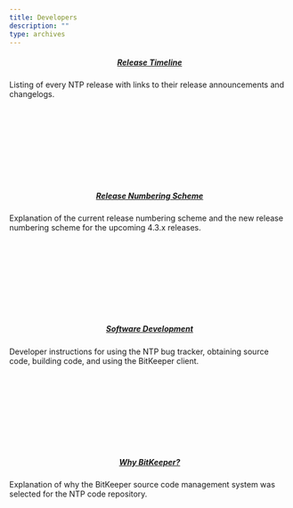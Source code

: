 ```yaml
---
title: Developers
description: ""
type: archives
---
```


<div>
  <div class="container">
    <div class="row row-cols-1 row-cols-sm-3 row-cols-md-4 g-3">
      <div class="col">
	    <div class="card mh-100" style="height: 220px;">
          <div class="card-body">
		    <h5 class="card-text" style="text-align: center;"><a href="/dev/releasetimeline/">Release Timeline</a></h5>
            <p>Listing of every NTP release with links to their release announcements and changelogs.</p>
              <div class="d-flex justify-content-between align-items-center">
			</div>
		  </div>
		</div>
      </div>
      <div class="col">
        <div class="card mh-100" style="height: 220px;">
          <div class="card-body">
		    <h5 class="card-text" style="text-align: center;"><a href="/dev/releasenumberingscheme/">Release Numbering Scheme</a></h5>
            <p>Explanation of the current release numbering scheme and the new release numbering scheme for the upcoming 4.3.x releases.</p>
              <div class="d-flex justify-content-between align-items-center">
            </div>
          </div>
        </div>
      </div>
      <div class="col">
	    <div class="card mh-100" style="height: 220px;">
          <div class="card-body">
		    <h5 class="card-text" style="text-align: center;"><a href="/dev/softwaredevelopment/">Software Development</a></h5>
            <p>Developer instructions for using the NTP bug tracker, obtaining source code, building code, and using the BitKeeper client.</p>		
              <div class="d-flex justify-content-between align-items-center">
			</div>
          </div>
        </div>
      </div>
      <div class="col">
        <div class="card mh-100" style="height: 220px;">
          <div class="card-body">
		    <h5 class="card-text" style="text-align: center;"><a href="/dev/whybitkeeper/">Why BitKeeper?</a></h5>
            <p>Explanation of why the BitKeeper source code management system was selected for the NTP code repository.</p>			
              <div class="d-flex justify-content-between align-items-center">
            </div>
          </div>
        </div>
      </div>
	</div>
  </div>
</div>
<br>